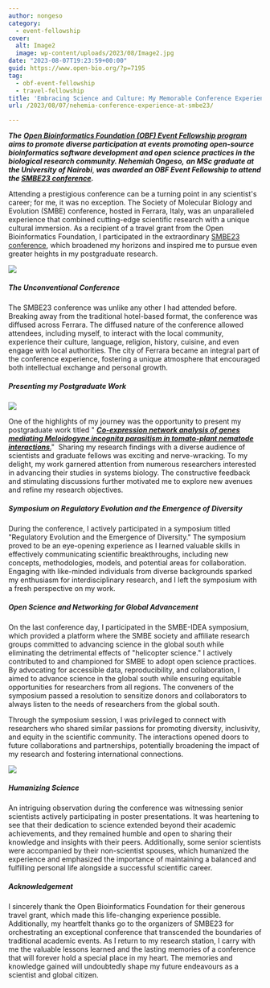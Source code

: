 ```yaml
---
author: nongeso
category:
  - event-fellowship
cover:
  alt: Image2
  image: wp-content/uploads/2023/08/Image2.jpg
date: "2023-08-07T19:23:59+00:00"
guid: https://www.open-bio.org/?p=7195
tag:
  - obf-event-fellowship
  - travel-fellowship
title: 'Embracing Science and Culture: My Memorable Conference Experience at SMBE23 in Ferrara, Italy'
url: /2023/08/07/nehemia-conference-experience-at-smbe23/

---
```

**_The_** [**_Open Bioinformatics Foundation (OBF) Event Fellowship program_**](/travel-awards) **_aims to promote diverse participation at events promoting open-source bioinformatics software development and open science practices in the biological research community. Nehemiah Ongeso,_** _**an MSc graduate at**_ _**the University of Nairobi**_, **_was awarded an OBF Event Fellowship to attend_** _**the [SMBE23 conference](https://www.smbe2023.org/).**_

Attending a prestigious conference can be a turning point in any scientist's career; for me, it was no exception. The Society of Molecular Biology and Evolution (SMBE) conference, hosted in Ferrara, Italy, was an unparalleled experience that combined cutting-edge scientific research with a unique cultural immersion. As a recipient of a travel grant from the Open Bioinformatics Foundation, I participated in the extraordinary [SMBE23 conference](https://www.smbe2023.org/), which broadened my horizons and inspired me to pursue even greater heights in my postgraduate research.

![](wp-content/uploads/2023/08/Image1-702x1024.jpg)

##### **The Unconventional Conference**

The SMBE23 conference was unlike any other I had attended before. Breaking away from the traditional hotel-based format, the conference was diffused across Ferrara. The diffused nature of the conference allowed attendees, including myself, to interact with the local community, experience their culture, language, religion, history, cuisine, and even engage with local authorities. The city of Ferrara became an integral part of the conference experience, fostering a unique atmosphere that encouraged both intellectual exchange and personal growth.

##### **Presenting my Postgraduate Work**

![](wp-content/uploads/2023/08/Image2-768x1024.jpg)

One of the highlights of my journey was the opportunity to present my postgraduate work titled " [**_Co-expression network analysis of genes mediating Meloidogyne incognita parasitism in tomato-plant nematode interactions_**.](http://dx.doi.org/10.6084/m9.figshare.23867637)"  Sharing my research findings with a diverse audience of scientists and graduate fellows was exciting and nerve-wracking. To my delight, my work garnered attention from numerous researchers interested in advancing their studies in systems biology. The constructive feedback and stimulating discussions further motivated me to explore new avenues and refine my research objectives.

##### **Symposium on Regulatory Evolution and the Emergence of Diversity**

During the conference, I actively participated in a symposium titled "Regulatory Evolution and the Emergence of Diversity." The symposium proved to be an eye-opening experience as I learned valuable skills in effectively communicating scientific breakthroughs, including new concepts, methodologies, models, and potential areas for collaboration. Engaging with like-minded individuals from diverse backgrounds sparked my enthusiasm for interdisciplinary research, and I left the symposium with a fresh perspective on my work.

##### **Open Science and Networking for Global Advancement**

On the last conference day, I participated in the SMBE-IDEA symposium, which provided a platform where the SMBE society and affiliate research groups committed to advancing science in the global south while eliminating the detrimental effects of "helicopter science." I actively contributed to and championed for SMBE to adopt open science practices. By advocating for accessible data, reproducibility, and collaboration, I aimed to advance science in the global south while ensuring equitable opportunities for researchers from all regions. The conveners of the symposium passed a resolution to sensitize donors and collaborators to always listen to the needs of researchers from the global south.

Through the symposium session, I was privileged to connect with researchers who shared similar passions for promoting diversity, inclusivity, and equity in the scientific community. The interactions opened doors to future collaborations and partnerships, potentially broadening the impact of my research and fostering international connections.

![](wp-content/uploads/2023/08/Image3.jpg)

##### **Humanizing Science**

An intriguing observation during the conference was witnessing senior scientists actively participating in poster presentations. It was heartening to see that their dedication to science extended beyond their academic achievements, and they remained humble and open to sharing their knowledge and insights with their peers. Additionally, some senior scientists were accompanied by their non-scientist spouses, which humanized the experience and emphasized the importance of maintaining a balanced and fulfilling personal life alongside a successful scientific career.

##### **Acknowledgement**

I sincerely thank the Open Bioinformatics Foundation for their generous travel grant, which made this life-changing experience possible. Additionally, my heartfelt thanks go to the organizers of SMBE23 for orchestrating an exceptional conference that transcended the boundaries of traditional academic events. As I return to my research station, I carry with me the valuable lessons learned and the lasting memories of a conference that will forever hold a special place in my heart. The memories and knowledge gained will undoubtedly shape my future endeavours as a scientist and global citizen.
